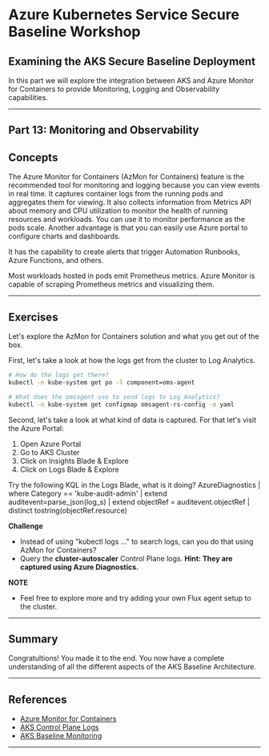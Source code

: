 # Azure Kubernetes Service Secure Baseline Workshop

## Examining the AKS Secure Baseline Deployment

In this part we will explore the integration between AKS and Azure Monitor for Containers to provide Monitoring, Logging and Observability capabilities.

---

## Part 13: Monitoring and Observability

## Concepts

The Azure Monitor for Containers (AzMon for Containers) feature is the recommended tool for monitoring and logging because you can view events in real time. It captures container logs from the running pods and aggregates them for viewing. It also collects information from Metrics API about memory and CPU utilization to monitor the health of running resources and workloads. You can use it to monitor performance as the pods scale. Another advantage is that you can easily use Azure portal to configure charts and dashboards.

It has the capability to create alerts that trigger Automation Runbooks, Azure Functions, and others.

Most workloads hosted in pods emit Prometheus metrics. Azure Monitor is capable of scraping Prometheus metrics and visualizing them.

---

## Exercises

Let's explore the AzMon for Containers solution and what you get out of the box.

First, let's take a look at how the logs get from the cluster to Log Analytics.

```bash
# How do the logs get there?
kubectl -n kube-system get po -l component=oms-agent

# What does the omsagent use to send logs to Log Analytics?
kubectl -n kube-system get configmap omsagent-rs-config -o yaml
```

Second, let's take a look at what kind of data is captured. For that let's visit the Azure Portal:

1. Open Azure Portal
2. Go to AKS Cluster
3. Click on Insights Blade & Explore
4. Click on Logs Blade & Explore

Try the following KQL in the Logs Blade, what is it doing?
AzureDiagnostics
| where Category == 'kube-audit-admin'
| extend auditevent=parse_json(log_s)
| extend objectRef = auditevent.objectRef
| distinct tostring(objectRef.resource)

**Challenge**

- Instead of using "kubectl logs ..." to search logs, can you do that using AzMon for Containers?
- Query the **cluster-autoscaler** Control Plane logs. **Hint: They are captured using Azure Diagnostics.**

**NOTE**

- Feel free to explore more and try adding your own Flux agent setup to the cluster.

---

## Summary

Congratultions! You made it to the end. You now have a complete understanding of all the different aspects of the AKS Baseline Architecture.

---

## References

- [Azure Monitor for Containers](https://docs.microsoft.com/azure/azure-monitor/insights/container-insights-overview)
- [AKS Control Plane Logs](https://docs.microsoft.com/azure/aks/view-control-plane-logs)
- [AKS Baseline Monitoring](https://docs.microsoft.com/azure/architecture/reference-architectures/containers/aks/secure-baseline-aks#monitor-and-collect-metrics)

---
